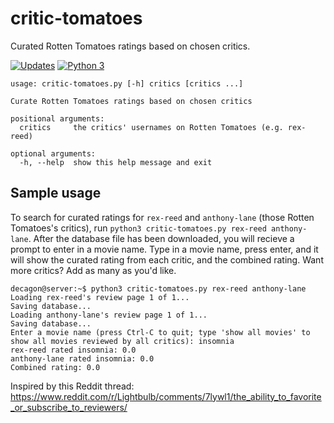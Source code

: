 # critic-tomatoes
Curated Rotten Tomatoes ratings based on chosen critics.

[![Updates](https://pyup.io/repos/github/Decagon/critic-tomatoes/shield.svg)](https://pyup.io/repos/github/Decagon/critic-tomatoes/) [![Python 3](https://pyup.io/repos/github/Decagon/critic-tomatoes/python-3-shield.svg)](https://pyup.io/repos/github/Decagon/critic-tomatoes/)


```
usage: critic-tomatoes.py [-h] critics [critics ...]

Curate Rotten Tomatoes ratings based on chosen critics

positional arguments:
  critics     the critics' usernames on Rotten Tomatoes (e.g. rex-reed)

optional arguments:
  -h, --help  show this help message and exit
```

## Sample usage

To search for curated ratings for `rex-reed` and `anthony-lane` (those Rotten Tomatoes's critics), run `python3 critic-tomatoes.py rex-reed anthony-lane`. After the database file has been downloaded, you will recieve a prompt to enter in a movie name. Type in a movie name, press enter, and it will show the curated rating from each critic, and the combined rating. Want more critics? Add as many as you'd like.

```
decagon@server:~$ python3 critic-tomatoes.py rex-reed anthony-lane
Loading rex-reed's review page 1 of 1...
Saving database...
Loading anthony-lane's review page 1 of 1...
Saving database...
Enter a movie name (press Ctrl-C to quit; type 'show all movies' to show all movies reviewed by all critics): insomnia
rex-reed rated insomnia: 0.0
anthony-lane rated insomnia: 0.0
Combined rating: 0.0
```

Inspired by this Reddit thread: https://www.reddit.com/r/Lightbulb/comments/7lywl1/the_ability_to_favorite_or_subscribe_to_reviewers/
